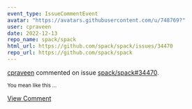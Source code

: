 ```yaml
---
event_type: IssueCommentEvent
avatar: "https://avatars.githubusercontent.com/u/748769?"
user: cpraveen
date: 2022-12-13
repo_name: spack/spack
html_url: https://github.com/spack/spack/issues/34470
repo_url: https://github.com/spack/spack
---
```


<a href='https://github.com/cpraveen' target='_blank'>cpraveen</a> commented on issue <a href='https://github.com/spack/spack/issues/34470' target='_blank'>spack/spack#34470</a>.

<small>You mean like this...</small>

<a href='https://github.com/spack/spack/issues/34470' target='_blank'>View Comment</a>
